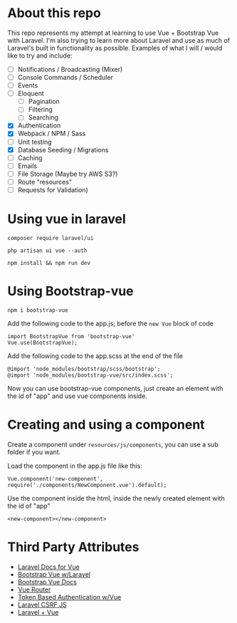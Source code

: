 # About this repo

This repo represents my attempt at learning to use Vue + Bootstrap Vue with Laravel.
I'm also trying to learn more about Laravel and use as much of Laravel's built in functionality as possible. Examples of what I will / would like to try and include:

 - [ ] Notifications / Broadcasting (Mixer)
 - [ ] Console Commands / Scheduler
 - [ ] Events
 - [ ] Eloquent
   - [ ] Pagination
   - [ ] Filtering
   - [ ] Searching
 - [x] Authentication
 - [x] Webpack / NPM / Sass
 - [ ] Unit testing
 - [X] Database Seeding / Migrations
 - [ ] Caching
 - [ ] Emails
 - [ ] File Storage (Maybe try AWS S3?)
 - [ ] Route "resources"
 - [ ] Requests for Validation)

# Using vue in laravel

```composer require laravel/ui```

```php artisan ui vue --auth```

```npm install && npm run dev```

# Using Bootstrap-vue

```npm i bootstrap-vue```

Add the following code to the app.js; before the ```new Vue``` block of code

```
import BootstrapVue from 'bootstrap-vue'  
Vue.use(BootstrapVue);
```

Add the following code to the app.scss at the end of the file
```
@import 'node_modules/bootstrap/scss/bootstrap';
@import 'node_modules/bootstrap-vue/src/index.scss';
```

Now you can use bootstrap-vue components, just create an element with the id of "app" and use vue components inside.

# Creating and using a component

Create a component under `resources/js/components`, you can use a sub folder if you want.

Load the component in the app.js file like this:

```
Vue.component('new-component', require('./components/NewComponent.vue').default);
```

Use the component inside the html, inside the newly created element with the id of "app"

```
<new-component></new-component>
```

# Third Party Attributes

 - [Laravel Docs for Vue](https://laravel.com/docs/7.x/frontend)
 - [Bootstrap Vue w/Laravel](https://stackoverflow.com/questions/55915329/how-to-include-bootstrap-vue-in-laravel)
 - [Bootstrap Vue Docs](https://bootstrap-vue.org/docs/)
 - [Vue Router](https://laravel-news.com/using-vue-router-laravel)
 - [Token Based Authentication w/Vue](https://dev.to/romanpaprotsky/vue-js-token-based-authentication-with-laravel-sanctum-3a84)
 - [Laravel CSRF JS](https://stackoverflow.com/a/45570448)
 - [Laravel + Vue](https://blog.pusher.com/why-vuejs-laravel/)
